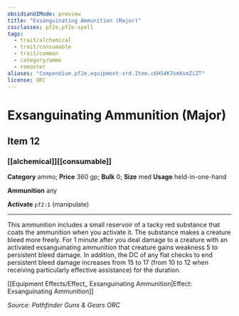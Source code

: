 ```yaml
---
obsidianUIMode: preview
title: "Exsanguinating Ammunition (Major)"
cssclasses: pf2e,pf2e-spell
tags:
  - trait/alchemical
  - trait/consumable
  - trait/common
  - category/ammo
  - remaster
aliases: "Compendium.pf2e.equipment-srd.Item.c6HS4K7omXsmZiZT"
license: ORC
---
```

# Exsanguinating Ammunition (Major)
## Item 12
### [[alchemical]][[consumable]]

**Category** ammo; 
**Price** 360 gp; 
**Bulk** 0; **Size** med
**Usage** held-in-one-hand

**Ammunition** any

**Activate** `pf2:1` (manipulate)

* * *

This ammunition includes a small reservoir of a tacky red substance that coats the ammunition when you activate it. The substance makes a creature bleed more freely. For 1 minute after you deal damage to a creature with an activated exsanguinating ammunition that creature gains weakness 5 to persistent bleed damage. In addition, the DC of any flat checks to end persistent bleed damage increases from 15 to 17 (from 10 to 12 when receiving particularly effective assistance) for the duration.

[[Equipment Effects/Effect_ Exsanguinating Ammunition|Effect: Exsanguinating Ammunition]]

*Source: Pathfinder Guns & Gears*
*ORC*
